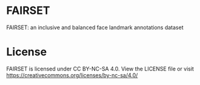 # FAIRSET
FAIRSET: an inclusive and balanced face landmark annotations dataset


# License
FAIRSET is licensed under CC BY-NC-SA 4.0. View the LICENSE file or visit https://creativecommons.org/licenses/by-nc-sa/4.0/
